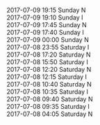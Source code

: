 2017-07-09 19:15 Sunday  N  
2017-07-09 19:10 Sunday  I  
2017-07-09 17:45 Sunday  N  
2017-07-09 17:40 Sunday  I  
2017-07-09 00:00 Sunday  N  
2017-07-08 23:55 Saturday  I  
2017-07-08 17:20 Saturday  N  
2017-07-08 15:50 Saturday  I  
2017-07-08 12:20 Saturday  N  
2017-07-08 12:15 Saturday  I  
2017-07-08 10:40 Saturday  N  
2017-07-08 10:35 Saturday  I  
2017-07-08 09:40 Saturday  N  
2017-07-08 09:35 Saturday  I  
2017-07-08 04:05 Saturday  N  
